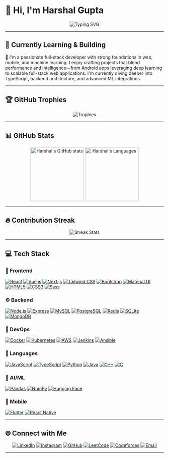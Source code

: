 # 👋 Hi, I'm Harshal Gupta

<div align="center">
  <img src="https://readme-typing-svg.demolab.com?font=Fira+Code&duration=2500&pause=500&color=4169E1&vCenter=true&width=435&lines=Full-stack+Developer;ML+%26+AI+Enthusiast;Backend+Architect;Explorer+of+New+Tech" alt="Typing SVG" />
</div>

---

## 🌱 Currently Learning & Building

🚀 I'm a passionate full-stack developer with strong foundations in web, mobile, and machine learning. I enjoy crafting projects that blend performance and intelligence—from Android apps leveraging deep learning to scalable full-stack web applications. I'm currently diving deeper into TypeScript, backend architecture, and advanced ML integrations.

---

## 🏆 GitHub Trophies

<div align="center">
  <img src="https://github-profile-trophy.vercel.app/?username=gupta-harshal&theme=flat&column=7&margin-w=15&margin-h=15" alt="Trophies" />
</div>

---

## 📊 GitHub Stats

<div align="center">
  <img height="170em" src="https://github-readme-stats.vercel.app/api?username=gupta-harshal&show_icons=true&theme=default&include_all_commits=true&count_private=true" alt="Harshal's GitHub stats"/>
  <img height="170em" src="https://github-readme-stats.vercel.app/api/top-langs/?username=gupta-harshal&layout=compact&langs_count=10&theme=default" alt="Harshal's Languages"/>
</div>

---

## 🔥 Contribution Streak

<div align="center">
  <img src="https://github-readme-streak-stats.herokuapp.com/?user=gupta-harshal&theme=default&hide_border=false" alt="Streak Stats" />
</div>

---


## 💻 Tech Stack

### 🎨 Frontend

[![React](https://img.shields.io/badge/React-20232a?style=for-the-badge&logo=react&logoColor=61dafb)]()
[![Vue.js](https://img.shields.io/badge/Vue.js-34495e?style=for-the-badge&logo=vue.js&logoColor=4fc08d)]()
[![Next.js](https://img.shields.io/badge/Next.js-000?style=for-the-badge&logo=next.js&logoColor=white)]()
[![Tailwind CSS](https://img.shields.io/badge/Tailwind-06b6d4?style=for-the-badge&logo=tailwindcss&logoColor=white)]()
[![Bootstrap](https://img.shields.io/badge/Bootstrap-7952b3?style=for-the-badge&logo=bootstrap&logoColor=white)]()
[![Material UI](https://img.shields.io/badge/Material_UI-007FFF?style=for-the-badge&logo=mui&logoColor=white)]()
[![HTML5](https://img.shields.io/badge/HTML5-e34c26?style=for-the-badge&logo=html5&logoColor=white)]()
[![CSS3](https://img.shields.io/badge/CSS3-1572b6?style=for-the-badge&logo=css3&logoColor=white)]()
[![Sass](https://img.shields.io/badge/Sass-c76394?style=for-the-badge&logo=sass&logoColor=white)]()

### ⚙️ Backend

[![Node.js](https://img.shields.io/badge/Node.js-43853d?style=for-the-badge&logo=node.js&logoColor=white)]()
[![Express](https://img.shields.io/badge/Express-000?style=for-the-badge&logo=express&logoColor=white)]()
[![MySQL](https://img.shields.io/badge/MySQL-00758f?style=for-the-badge&logo=mysql&logoColor=white)]()
[![PostgreSQL](https://img.shields.io/badge/PostgreSQL-316192?style=for-the-badge&logo=postgresql&logoColor=white)]()
[![Redis](https://img.shields.io/badge/Redis-DC382D?style=for-the-badge&logo=redis&logoColor=white)]()
[![SQLite](https://img.shields.io/badge/SQLite-003b57?style=for-the-badge&logo=sqlite&logoColor=white)]()
[![MongoDB](https://img.shields.io/badge/MongoDB-47A248?style=for-the-badge&logo=mongodb&logoColor=white)]()

### 🚀 DevOps

[![Docker](https://img.shields.io/badge/Docker-2496ed?style=for-the-badge&logo=docker&logoColor=white)]()
[![Kubernetes](https://img.shields.io/badge/Kubernetes-326ce5?style=for-the-badge&logo=kubernetes&logoColor=white)]()
[![AWS](https://img.shields.io/badge/AWS-F7991C?style=for-the-badge&logo=amazonaws&logoColor=white)]()
[![Jenkins](https://img.shields.io/badge/Jenkins-d24939?style=for-the-badge&logo=jenkins&logoColor=white)]()
[![Ansible](https://img.shields.io/badge/Ansible-ee0000?style=for-the-badge&logo=ansible&logoColor=white)]()

### 💬 Languages

[![JavaScript](https://img.shields.io/badge/JavaScript-f7df1e?style=for-the-badge&logo=javascript&logoColor=black)]()
[![TypeScript](https://img.shields.io/badge/TypeScript-007acc?style=for-the-badge&logo=typescript&logoColor=white)]()
[![Python](https://img.shields.io/badge/Python-3776ab?style=for-the-badge&logo=python&logoColor=white)]()
[![Java](https://img.shields.io/badge/Java-007396?style=for-the-badge&logo=java&logoColor=white)]()
[![C++](https://img.shields.io/badge/C++-00599c?style=for-the-badge&logo=c%2b%2b&logoColor=white)]()
[![C](https://img.shields.io/badge/C-555555?style=for-the-badge&logo=c&logoColor=white)]()

### 🧠 AI/ML

[![Pandas](https://img.shields.io/badge/Pandas-150458?style=for-the-badge&logo=pandas&logoColor=white)]()
[![NumPy](https://img.shields.io/badge/NumPy-013243?style=for-the-badge&logo=numpy&logoColor=white)]()
[![Hugging Face](https://img.shields.io/badge/Hugging_Face-f9d923?style=for-the-badge&logo=huggingface&logoColor=black)]()

### 📱 Mobile

[![Flutter](https://img.shields.io/badge/Flutter-02569B?style=for-the-badge&logo=flutter&logoColor=white)]()
[![React Native](https://img.shields.io/badge/React_Native-61dafb?style=for-the-badge&logo=react&logoColor=black)]()

---

## 🌐 Connect with Me

<div align="center">

[![LinkedIn](https://img.shields.io/badge/LinkedIn-0077B5.svg?style=for-the-badge&logo=linkedin&logoColor=white)](https://www.linkedin.com/in/harshalgupta10)
[![Instagram](https://img.shields.io/badge/Instagram-E4405F.svg?style=for-the-badge&logo=instagram&logoColor=white)](https://instagram.com/gupta_harshall)
[![GitHub](https://img.shields.io/badge/GitHub-181717.svg?style=for-the-badge&logo=github&logoColor=white)](https://github.com/gupta-harshal)
[![LeetCode](https://img.shields.io/badge/LeetCode-FFA116.svg?style=for-the-badge&logo=leetCode&logoColor=black)](https://leetcode.com/u/gupta_harshal)
[![Codeforces](https://img.shields.io/badge/Codeforces-1f8acb.svg?style=for-the-badge&logo=codeforces&logoColor=white)](https://codeforces.com/profile/gupta_harshal)
[![Email](https://img.shields.io/badge/Email-D14836.svg?style=for-the-badge&logo=gmail&logoColor=white)](mailto:harshal.2023ug3013@iiitranchi.ac.in)
<!-- You can add your website/portfolio button as below and update the link -->
<!-- [![Portfolio](https://img.shields.io/badge/Portfolio-24292e?style=for-the-badge&logo=google-chrome&logoColor=white)](https://your-website.com) -->

</div>

---


